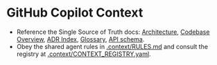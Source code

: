 # GitHub Copilot Context

- Reference the Single Source of Truth docs: [Architecture](../docs/ARCHITECTURE.md), [Codebase Overview](../docs/CODEBASE_OVERVIEW.md), [ADR Index](../docs/ADR/README.md), [Glossary](../docs/GLOSSARY.md), [API schema](../docs/API/openapi.yaml).
- Obey the shared agent rules in [.context/RULES.md](../.context/RULES.md) and consult the registry at [.context/CONTEXT_REGISTRY.yaml](../.context/CONTEXT_REGISTRY.yaml).
